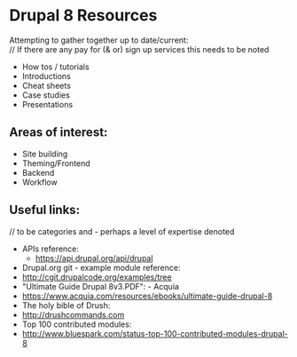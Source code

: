 # Drupal 8 Resources
Attempting to gather together up to date/current:  
// If there are any pay for (& or) sign up services this needs to be noted
* How tos / tutorials
* Introductions
* Cheat sheets
* Case studies 
* Presentations

## Areas of interest:
* Site building
* Theming/Frontend
* Backend
* Workflow

## Useful links: 
// to be categories and - perhaps a level of expertise denoted
* APIs reference:  
  * https://api.drupal.org/api/drupal  
* Drupal.org git - example module reference:  
 * http://cgit.drupalcode.org/examples/tree  
* "Ultimate Guide Drupal 8v3.PDF": - Acquia 
 * https://www.acquia.com/resources/ebooks/ultimate-guide-drupal-8
* The holy bible of Drush:  
 * http://drushcommands.com  
* Top 100 contributed modules:  
 * http://www.bluespark.com/status-top-100-contributed-modules-drupal-8  
